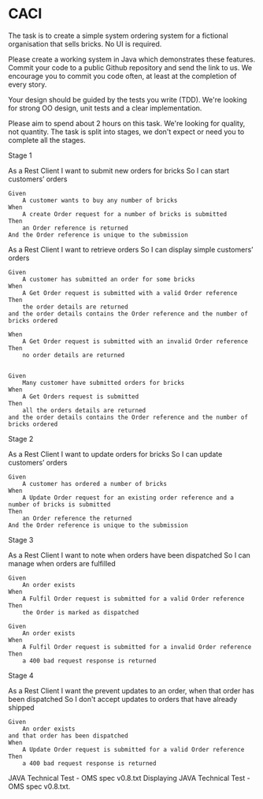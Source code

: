 # CACI
The task is to create a simple system ordering system for a fictional organisation that sells bricks. No UI is required.

Please create a working system in Java which demonstrates these features.  Commit your code to a public Github repository and send the link to us.  We encourage you to commit you code often, at least at the completion of every story.

Your design should be guided by the tests you write (TDD). We're looking for strong OO design, unit tests and a clear implementation.

Please aim to spend about 2 hours on this task.  We're looking for quality, not quantity.  The task is split into stages, we don't expect or need you to complete all the stages.

Stage 1

As a Rest Client
I want to submit new orders for bricks
So I can start customers’ orders

    Given
        A customer wants to buy any number of bricks
    When 
        A create Order request for a number of bricks is submitted
    Then
        an Order reference is returned
	And the Order reference is unique to the submission

As a Rest Client
I want to retrieve orders
So I can display simple customers’ orders

    Given
        A customer has submitted an order for some bricks
    When 
        A Get Order request is submitted with a valid Order reference
    Then
        the order details are returned
	and the order details contains the Order reference and the number of bricks ordered

    When 
        A Get Order request is submitted with an invalid Order reference
    Then
        no order details are returned


    Given
        Many customer have submitted orders for bricks
    When 
        A Get Orders request is submitted
    Then
        all the orders details are returned
	and the order details contains the Order reference and the number of bricks ordered

Stage 2

As a Rest Client
I want to update orders for bricks
So I can update customers’ orders

    Given
        A customer has ordered a number of bricks
    When 
        A Update Order request for an existing order reference and a number of bricks is submitted
    Then
        an Order reference the returned
	And the Order reference is unique to the submission

Stage 3

As a Rest Client
I want to note when orders have been dispatched
So I can manage when orders are fulfilled

    Given
        An order exists
    When 
        A Fulfil Order request is submitted for a valid Order reference
    Then
        the Order is marked as dispatched

    Given
        An order exists
    When 
        A Fulfil Order request is submitted for a invalid Order reference
    Then
        a 400 bad request response is returned

Stage 4

As a Rest Client
I want the prevent updates to an order, when that order has been dispatched
So I don't accept updates to orders that have already shipped

    Given
        An order exists
	and that order has been dispatched
    When 
        A Update Order request is submitted for a valid Order reference
    Then
        a 400 bad request response is returned
JAVA Technical Test - OMS spec v0.8.txt
Displaying JAVA Technical Test - OMS spec v0.8.txt.
